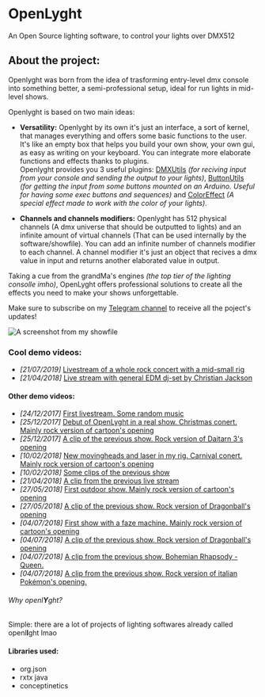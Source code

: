 # OpenLyght
An Open Source lighting software, to control your lights over DMX512

## About the project:

Openlyght was born from the idea of trasforming entry-level dmx console into something better, a semi-professional setup, ideal for run lights in mid-level shows.

Openlyght is based on two main ideas:
- **Versatility:** Openlyght by its own it's just an interface, a sort of kernel, that manages everything and offers some basic functions to the user. It's like an empty box that helps you build your own show, your own gui, as easy as writing on your keyboard. You can integrate more elaborate functions and effects thanks to plugins.  
Openlyght provides you 3 useful plugins: [DMXUtils](https://github.com/stranck/OpenLyght/tree/master/Plugins/DMXUtils) _(for reciving input from your console and sending the output to your lights)_,  [ButtonUtils](https://github.com/stranck/OpenLyght/tree/master/Plugins/ButtonsUtils) _(for getting the input from some buttons mounted on an Arduino. Useful for having some exec buttons and sequences)_ and [ColorEffect](https://github.com/stranck/OpenLyght/tree/master/Plugins/ColorEffect) _(A special effect made to work with the color of your lights)_.

- **Channels and channels modifiers:** Openlyght has 512 physical channels (A dmx universe that should be outputted to lights) and an infinite amount of virtual channels (That can be used internally by the software/showfile). You can add an infinite number of channels modifier to each channel. A channel modifier it's just an object that recives a dmx value in input and returns another elaborated value in output. 

Taking a cue from the grandMa's engines _(the top tier of the lighting consolle imho)_, OpenLyght offers professional solutions to create all the effects you need to make your shows unforgettable.

Make sure to subscribe on my [Telegram channel](https://t.me/Stranck) to receive all the poject's updates!

![A screenshot from my showfile](https://ftp.stranck.ovh/OpenLyght2.png)

### Cool demo videos:

- _\[21/07/2019]_ [Livestream of a whole rock concert with a mid-small rig](https://www.facebook.com/stranck/videos/2368347353245669/)
- _\[21/04/2018]_ [Live stream with general EDM dj-set by Christian Jackson](https://www.facebook.com/stranck/videos/1711742565572821)

#### Other demo videos:
- _\[24/12/2017]_ [First livestream. Some random music](https://www.facebook.com/stranck/videos/1588491717897907)
- _\[25/12/2017]_ [Debut of OpenLyght in a real show. Christmas conert. Mainly rock version of cartoon's opening](https://youtu.be/tTs-XiNoE8I)
- _\[25/12/2017]_ [A clip of the previous show. Rock version of Daitarn 3's opening](https://www.facebook.com/stranck/videos/1592069637540115)
- _\[10/02/2018]_ [New movingheads and laser in my rig. Carnival conert. Mainly rock version of cartoon's opening](https://youtu.be/w89VZXAX3Yk)
- _\[10/02/2018]_ [Some clips of the previous show](https://www.facebook.com/stranck/videos/1663682173712194)
- _\[21/04/2018]_ [A clip from the previous live stream](https://twitter.com/LStranck/status/987823769644302336)
- _\[27/05/2018]_ [First outdoor show. Mainly rock version of cartoon's opening](https://youtu.be/JpoVJbuO4jA)
- _\[27/05/2018]_ [A clip of the previous show. Rock version of Dragonball's opening](https://www.facebook.com/stranck/videos/1749767935103617)
- _\[04/07/2018]_ [First show with a faze machine. Mainly rock version of cartoon's opening](https://youtu.be/9YO8UPDB3ck)
- _\[04/07/2018]_ [A clip of the previous show. Rock version of Dragonball's opening](https://www.facebook.com/44008514630/videos/10156384365914631)
- _\[04/07/2018]_ [A clip from the previous show. Bohemian Rhapsody - Queen.](https://www.facebook.com/CdACartoonBoyBand/videos/834316146762842/)
- _\[04/07/2018]_ [A clip from the previous show. Rock version of italian Pokémon's opening.](https://www.facebook.com/stranck/videos/1809841142429629)

###### Why openl**Y**ght?
Simple: there are a lot of projects of lighting softwares already called openl**I**ght lmao

#### Libraries used:

* org.json
* rxtx java
* conceptinetics
